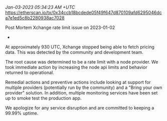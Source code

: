 _Jan-03-2023 05:34:23 AM +UTC_\
https://etherscan.io/tx/0x34ccb18bcdede05f49f647d870109afd6295046dca7e1ed5c8b2280938ac7028

Post Mortem
Xchange rate limit issue on 2023-01-02

-

At approximately 930 UTC, Xchange stopped being able to fetch pricing data. This was detected by the community and development team.

The root cause was determined to be a rate limit with a node provider. We took immediate action by increasing the node api limits and behavior returned to operational.

Remedial actions and preventive actions include looking at support for multiple providers (potentially run by the community) and a "Bring your own provider" solution. In addition, multiple monitoring services have been set up to smoke test the production app.

We apologize for any service disruption and are committed to keeping a 99.99% uptime.
